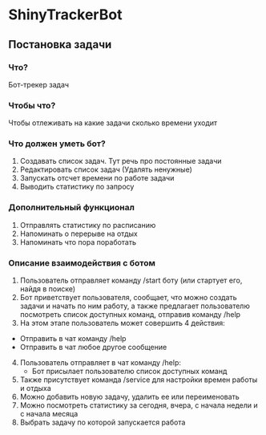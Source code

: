 # ShinyTrackerBot

## Постановка задачи

### Что?
Бот-трекер задач

### Чтобы что?
Чтобы отлеживать на какие задачи сколько времени уходит

### Что должен уметь бот?
1. Создавать список задач. Тут речь про постоянные задачи
2. Редактировать список задач (Удалять ненужные)
3. Запускать отсчет времени по работе задачи
4. Выводить статистику по запросу

### Дополнительный функционал
1. Отправлять статистику по расписанию
2. Напоминать о перерыве на отдых
3. Напоминать что пора поработать

### Описание взаимодействия с ботом
1. Пользователь отправляет команду /start боту (или стартует его, найдя в поиске)
2. Бот приветствует пользователя, сообщает, что можно создать задачи и начать по ним работу, а также предлагает пользователю посмотреть список доступных команд, отправив команду /help
3. На этом этапе пользователь может совершить 4 действия:
 - Отправить в чат команду /help
 - Отправить в чат любое другое сообщение
4. Пользователь отправляет в чат команду /help:
   - Бот присылает пользователю список доступных команд
5. Также присутствует команда /service для настройки времен работы и отдыха
6. Можно добавить новую задачу, удалить ее или переименовать
7. Можно посмотреть статистику за сегодня, вчера, с начала недели и с начала месяца
8. Выбрать задачу по которой запускается работа
